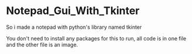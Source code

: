 # Notepad_Gui_With_Tkinter
So i made a notepad with python's library named tkinter

You don't need to install any packages for this to run, all code is in one file and the other file is an image.
